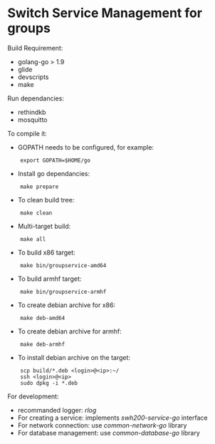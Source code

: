 Switch Service Management for groups
====================================

Build Requirement: 
* golang-go > 1.9
* glide
* devscripts
* make

Run dependancies:
* rethindkb
* mosquitto

To compile it:
* GOPATH needs to be configured, for example:
```
    export GOPATH=$HOME/go
```

* Install go dependancies:
```
    make prepare
```

* To clean build tree:
```
    make clean
```

* Multi-target build:
```
    make all
```

* To build x86 target:
```
    make bin/groupservice-amd64
```

* To build armhf target:
```
    make bin/groupservice-armhf
```
* To create debian archive for x86:
```
    make deb-amd64
```
* To create debian archive for armhf:
```
    make deb-armhf
```

* To install debian archive on the target:
```
    scp build/*.deb <login>@<ip>:~/
    ssh <login>@<ip>
    sudo dpkg -i *.deb
```

For development:
* recommanded logger: *rlog*
* For creating a service: implements *swh200-service-go* interface
* For network connection: use *common-network-go* library
* For database management: use *common-database-go* library

